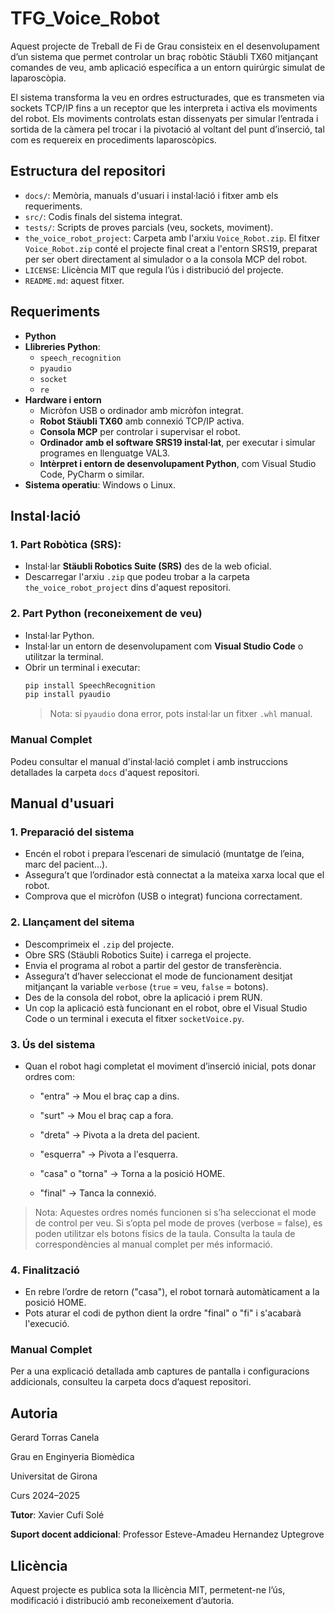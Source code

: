 # TFG_Voice_Robot
Aquest projecte de Treball de Fi de Grau consisteix en el desenvolupament d’un sistema que permet controlar un braç robòtic Stäubli TX60 mitjançant comandes de veu, amb aplicació específica a un entorn quirúrgic simulat de laparoscòpia.

El sistema transforma la veu en ordres estructurades, que es transmeten via sockets TCP/IP fins a un receptor que les interpreta i activa els moviments del robot. Els moviments controlats estan dissenyats per simular l’entrada i sortida de la càmera pel trocar i la pivotació al voltant del punt d’inserció, tal com es requereix en procediments laparoscòpics.

## Estructura del repositori
- `docs/`: Memòria, manuals d'usuari i instal·lació i fitxer amb els requeriments.
- `src/`: Codis finals del sistema integrat.
- `tests/`: Scripts de proves parcials (veu, sockets, moviment).
- `the_voice_robot_project`: Carpeta amb l'arxiu `Voice_Robot.zip`. El fitxer `Voice_Robot.zip` conté el projecte final creat a l'entorn SRS19, preparat per ser obert directament al simulador o a la consola MCP del robot.
- `LICENSE`: Llicència MIT que regula l’ús i distribució del projecte.
- `README.md`: aquest fitxer.



## Requeriments
- **Python**
- **Llibreries Python**:
  - `speech_recognition`
  - `pyaudio`
  - `socket`
  - `re`
- **Hardware i entorn**
  - Micròfon USB o ordinador amb micròfon integrat.
  - **Robot Stäubli TX60** amb connexió TCP/IP activa.
  - **Consola MCP** per controlar i supervisar el robot.
  - **Ordinador amb el software SRS19 instal·lat**, per executar i simular programes en llenguatge VAL3.
  - **Intèrpret i entorn de desenvolupament Python**, com Visual Studio Code, PyCharm o similar.
- **Sistema operatiu**: Windows o Linux.


## Instal·lació
### 1. Part Robòtica (SRS):
- Instal·lar **Stäubli Robotics Suite (SRS)** des de la web oficial.
- Descarregar l'arxiu `.zip` que podeu trobar a la carpeta `the_voice_robot_project` dins d'aquest repositori.
  
### 2. Part Python (reconeixement de veu)
- Instal·lar Python.
- Instal·lar un entorn de desenvolupament com **Visual Studio Code** o utilitzar la terminal.
- Obrir un terminal i executar:
    ```bash
    pip install SpeechRecognition
    pip install pyaudio
    ```
  > Nota: si `pyaudio` dona error, pots instal·lar un fitxer `.whl` manual.

### Manual Complet
Podeu consultar el manual d'instal·lació complet i amb instruccions detallades la carpeta `docs` d'aquest repositori.

## Manual d'usuari
### 1. Preparació del sistema
- Encén el robot i prepara l’escenari de simulació (muntatge de l’eina, marc del pacient...).
- Assegura’t que l’ordinador està connectat a la mateixa xarxa local que el robot.
- Comprova que el micròfon (USB o integrat) funciona correctament.

### 2. Llançament del sitema 
- Descomprimeix el `.zip` del projecte.
- Obre SRS (Stäubli Robotics Suite) i carrega el projecte.
- Envia el programa al robot a partir del gestor de transferència.
- Assegura’t d’haver seleccionat el mode de funcionament desitjat mitjançant la variable `verbose` (`true` = veu, `false` = botons).
- Des de la consola del robot, obre la aplicació i prem RUN.
- Un cop la aplicació està funcionant en el robot, obre el Visual Studio Code o un terminal i executa el fitxer `socketVoice.py`.

### 3. Ús del sistema
- Quan el robot hagi completat el moviment d’inserció inicial, pots donar ordres com:
  - "entra" → Mou el braç cap a dins.

  - "surt" → Mou el braç cap a fora.

  - "dreta" → Pivota a la dreta del pacient.

  - "esquerra" → Pivota a l'esquerra.

  - "casa" o "torna" → Torna a la posició HOME.

  - "final" → Tanca la connexió.
  
> Nota: Aquestes ordres només funcionen si s’ha seleccionat el mode de control per veu.
> Si s’opta pel mode de proves (verbose = false), es poden utilitzar els botons físics de la taula. Consulta la taula de correspondències al manual complet per més informació.

### 4. Finalització
- En rebre l’ordre de retorn ("casa"), el robot tornarà automàticament a la posició HOME.
- Pots aturar el codi de python dient la ordre "final" o "fi" i s'acabarà l'execució.

### Manual Complet
Per a una explicació detallada amb captures de pantalla i configuracions addicionals, consulteu la carpeta docs d’aquest repositori.


## Autoria
Gerard Torras Canela

Grau en Enginyeria Biomèdica

Universitat de Girona

Curs 2024–2025

**Tutor**: Xavier Cufí Solé

**Suport docent addicional**: Professor Esteve-Amadeu Hernandez Uptegrove


## Llicència
Aquest projecte es publica sota la llicència MIT, permetent-ne l’ús, modificació i distribució amb reconeixement d’autoria.
